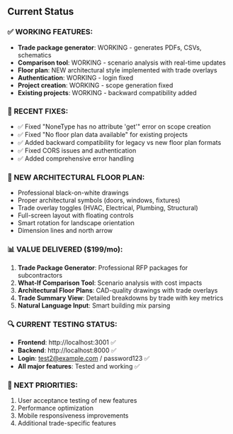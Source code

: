 ## Current Status

### ✅ WORKING FEATURES:
- **Trade package generator**: WORKING - generates PDFs, CSVs, schematics
- **Comparison tool**: WORKING - scenario analysis with real-time updates
- **Floor plan**: NEW architectural style implemented with trade overlays
- **Authentication**: WORKING - login fixed
- **Project creation**: WORKING - scope generation fixed
- **Existing projects**: WORKING - backward compatibility added

### 🔧 RECENT FIXES:
- ✅ Fixed "NoneType has no attribute 'get'" error on scope creation
- ✅ Fixed "No floor plan data available" for existing projects  
- ✅ Added backward compatibility for legacy vs new floor plan formats
- ✅ Fixed CORS issues and authentication
- ✅ Added comprehensive error handling

### 🚀 NEW ARCHITECTURAL FLOOR PLAN:
- Professional black-on-white drawings
- Proper architectural symbols (doors, windows, fixtures)
- Trade overlay toggles (HVAC, Electrical, Plumbing, Structural)
- Full-screen layout with floating controls
- Smart rotation for landscape orientation
- Dimension lines and north arrow

### 📊 VALUE DELIVERED ($199/mo):
1. **Trade Package Generator**: Professional RFP packages for subcontractors
2. **What-If Comparison Tool**: Scenario analysis with cost impacts
3. **Architectural Floor Plans**: CAD-quality drawings with trade overlays
4. **Trade Summary View**: Detailed breakdowns by trade with key metrics
5. **Natural Language Input**: Smart building mix parsing

### 🔍 CURRENT TESTING STATUS:
- **Frontend**: http://localhost:3001 ✅
- **Backend**: http://localhost:8000 ✅  
- **Login**: test2@example.com / password123 ✅
- **All major features**: Tested and working ✅

### 📝 NEXT PRIORITIES:
1. User acceptance testing of new features
2. Performance optimization
3. Mobile responsiveness improvements
4. Additional trade-specific features